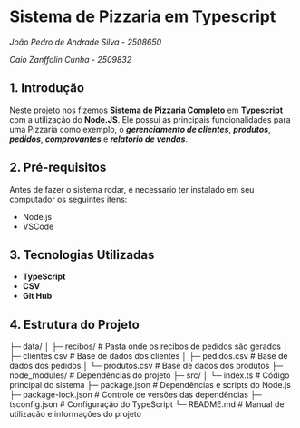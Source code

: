 # Sistema de Pizzaria em Typescript

*João Pedro de Andrade Silva - 2508650*

*Caio Zanffolin Cunha - 2509832*

## 1. Introdução 
Neste projeto nos fizemos **Sistema de Pizzaria Completo** em **Typescript** com a utilização do **Node.JS**.
Ele possui as principais funcionalidades para uma Pizzaria como exemplo, o ***gerenciamento de clientes***, ***produtos***, ***pedidos***, ***comprovantes*** e ***relatorio de vendas***.

## 2. Pré-requisitos
Antes de fazer o sistema rodar, é necessario ter instalado em seu computador os seguintes itens:
  - Node.js
  - VSCode

## 3. Tecnologias Utilizadas 
  - **TypeScript**
  - **CSV**
  - **Git Hub**

## 4. Estrutura do Projeto
├─ data/
│ ├─ recibos/ # Pasta onde os recibos de pedidos são gerados
│ ├─ clientes.csv # Base de dados dos clientes
│ ├─ pedidos.csv # Base de dados dos pedidos
│ └─ produtos.csv # Base de dados dos produtos
├─ node_modules/ # Dependências do projeto
├─ src/
│ └─ index.ts # Código principal do sistema
├─ package.json # Dependências e scripts do Node.js
├─ package-lock.json # Controle de versões das dependências
├─ tsconfig.json # Configuração do TypeScript
└─ README.md # Manual de utilização e informações do projeto
